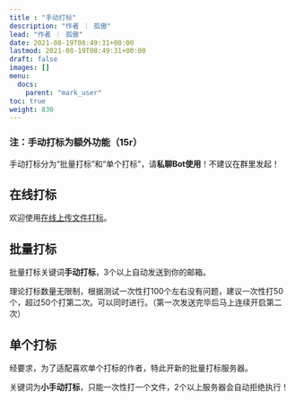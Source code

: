 ```yaml
---
title : "手动打标"
description: "作者 ｜ 孤傲"
lead: "作者 ｜ 孤傲"
date: 2021-08-19T08:49:31+00:00
lastmod: 2021-08-19T08:49:31+00:00
draft: false 
images: []
menu:
  docs:
    parent: "mark_user"
toc: true
weight: 830
---
```


### 注：手动打标为额外功能（15r）

手动打标分为“批量打标”和“单个打标”，请**私聊Bot使用**！不建议在群里发起！

## 在线打标

欢迎使用[在线上传文件打标](https://skin.gushao.club/docs/extra_service/skinuploadhand/)。

## 批量打标

批量打标关键词**手动打标**，3个以上自动发送到你的邮箱。

理论打标数量无限制，根据测试一次性打100个左右没有问题，建议一次性打50个，超过50个打第二次。可以同时进行。（第一次发送完毕后马上连续开启第二次）

## 单个打标

经要求，为了适配喜欢单个打标的作者，特此开新的批量打标服务器。

关键词为**小手动打标**，只能一次性打一个文件，2个以上服务器会自动拒绝执行！
